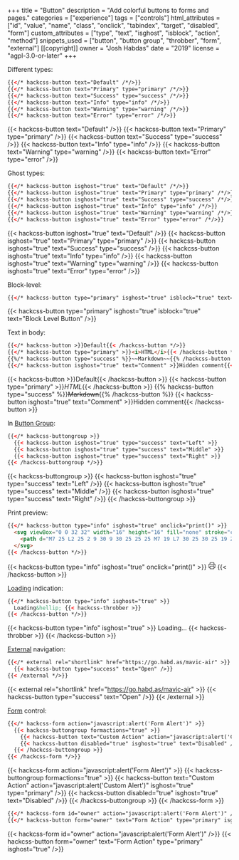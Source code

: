 +++
title = "Button"
description = "Add colorful buttons to forms and pages."
categories = ["experience"]
tags = ["controls"]
html_attributes = ["id", "value", "name", "class", "onclick", "tabindex", "target", "disabled", "form"]
custom_attributes = ["type", "text", "isghost", "isblock", "action", "method"]
snippets_used = ["button", "button group", "throbber", "form", "external"]
[[copyright]]
  owner = "Josh Habdas"
  date = "2019"
  license = "agpl-3.0-or-later"
+++

Different types:

```html
{{</* hackcss-button text="Default" /*/>}}
{{</* hackcss-button text="Primary" type="primary" /*/>}}
{{</* hackcss-button text="Success" type="success" /*/>}}
{{</* hackcss-button text="Info" type="info" /*/>}}
{{</* hackcss-button text="Warning" type="warning" /*/>}}
{{</* hackcss-button text="Error" type="error" /*/>}}
```

{{< hackcss-button text="Default" />}}
{{< hackcss-button text="Primary" type="primary" />}}
{{< hackcss-button text="Success" type="success" />}}
{{< hackcss-button text="Info" type="info" />}}
{{< hackcss-button text="Warning" type="warning" />}}
{{< hackcss-button text="Error" type="error" />}}

Ghost types:

```html
{{</* hackcss-button isghost="true" text="Default" /*/>}}
{{</* hackcss-button isghost="true" text="Primary" type="primary" /*/>}}
{{</* hackcss-button isghost="true" text="Success" type="success" /*/>}}
{{</* hackcss-button isghost="true" text="Info" type="info" /*/>}}
{{</* hackcss-button isghost="true" text="Warning" type="warning" /*/>}}
{{</* hackcss-button isghost="true" text="Error" type="error" /*/>}}
```

{{< hackcss-button isghost="true" text="Default" />}}
{{< hackcss-button isghost="true" text="Primary" type="primary" />}}
{{< hackcss-button isghost="true" text="Success" type="success" />}}
{{< hackcss-button isghost="true" text="Info" type="info" />}}
{{< hackcss-button isghost="true" text="Warning" type="warning" />}}
{{< hackcss-button isghost="true" text="Error" type="error" />}}

Block-level:

```html
{{</* hackcss-button type="primary" isghost="true" isblock="true" text="Block Level Button" /*/>}}
```

{{< hackcss-button type="primary" isghost="true" isblock="true" text="Block Level Button" />}}

Text in body:

```html
{{</* hackcss-button >}}Default{{< /hackcss-button */>}}
{{</* hackcss-button type="primary" >}}<i>HTML</i>{{< /hackcss-button */>}}
{{%/* hackcss-button type="success" %}}~~Markdown~~{{% /hackcss-button */%}}
{{</* hackcss-button isghost="true" text="Comment" >}}Hidden comment{{< /hackcss-button */>}}
```

{{< hackcss-button >}}Default{{< /hackcss-button >}}
{{< hackcss-button type="primary" >}}<i>HTML</i>{{< /hackcss-button >}}
{{% hackcss-button type="success" %}}~~Markdown~~{{% /hackcss-button %}}
{{< hackcss-button isghost="true" text="Comment" >}}Hidden comment{{< /hackcss-button >}}

In [Button Group](..button-group):

```html
{{</* hackcss-buttongroup >}}
  {{< hackcss-button isghost="true" type="success" text="Left" >}}
  {{< hackcss-button isghost="true" type="success" text="Middle" >}}
  {{< hackcss-button isghost="true" type="success" text="Right" >}}
{{< /hackcss-buttongroup */>}}
```

{{< hackcss-buttongroup >}}
  {{< hackcss-button isghost="true" type="success" text="Left" />}}
  {{< hackcss-button isghost="true" type="success" text="Middle" />}}
  {{< hackcss-button isghost="true" type="success" text="Right" />}}
{{< /hackcss-buttongroup >}}

Print preview:

```html
{{</* hackcss-button type="info" isghost="true" onclick="print()" >}}
  <svg viewBox="0 0 32 32" width="16" height="16" fill="none" stroke="currentcolor" stroke-linecap="round" stroke-linejoin="round" stroke-width="2">
    <path d="M7 25 L2 25 2 9 30 9 30 25 25 25 M7 19 L7 30 25 30 25 19 Z M25 9 L25 2 7 2 7 9 M22 14 L25 14" />
  </svg>
{{< /hackcss-button */>}}
```

{{< hackcss-button type="info" isghost="true" onclick="print()" >}}
  <svg viewBox="0 0 32 32" width="16" height="16" fill="none" stroke="currentcolor" stroke-linecap="round" stroke-linejoin="round" stroke-width="2">
    <path d="M7 25 L2 25 2 9 30 9 30 25 25 25 M7 19 L7 30 25 30 25 19 Z M25 9 L25 2 7 2 7 9 M22 14 L25 14" />
  </svg>
{{< /hackcss-button >}}

[Loading](../throbber) indication:

```html
{{</* hackcss-button type="info" isghost="true" >}}
  Loading&hellip; {{< hackcss-throbber >}}
{{< /hackcss-button */>}}
```

{{< hackcss-button type="info" isghost="true" >}}
  Loading&hellip; {{< hackcss-throbber >}}
{{< /hackcss-button >}}

[External](../external) navigation:

```html
{{</* external rel="shortlink" href="https://go.habd.as/mavic-air" >}}
  {{< hackcss-button type="success" text="Open" />}}
{{< /external */>}}
```

{{< external rel="shortlink" href="https://go.habd.as/mavic-air" >}}
  {{< hackcss-button type="success" text="Open" />}}
{{< /external >}}

[Form](../form) control:

```html
{{</* hackcss-form action="javascript:alert('Form Alert')" >}}
  {{< hackcss-buttongroup formactions="true" >}}
    {{< hackcss-button text="Custom Action" action="javascript:alert('Custom Alert')" isghost="true" type="primary" />}}
    {{< hackcss-button disabled="true" isghost="true" text="Disabled" />}}
  {{< /hackcss-buttongroup >}}
{{< /hackcss-form */>}}
```

{{< hackcss-form action="javascript:alert('Form Alert')" >}}
  {{< hackcss-buttongroup formactions="true" >}}
    {{< hackcss-button text="Custom Action" action="javascript:alert('Custom Alert')" isghost="true" type="primary" />}}
    {{< hackcss-button disabled="true" isghost="true" text="Disabled" />}}
  {{< /hackcss-buttongroup >}}
{{< /hackcss-form >}}

```html
{{</* hackcss-form id="owner" action="javascript:alert('Form Alert')" /*/>}}
{{</* hackcss-button form="owner" text="Form Action" type="primary" isghost="true" /*/>}}
```

{{< hackcss-form id="owner" action="javascript:alert('Form Alert')" />}}
{{< hackcss-button form="owner" text="Form Action" type="primary" isghost="true"  />}}
